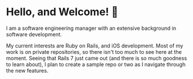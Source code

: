 Hello, and Welcome! 👋
======================

I am a software engineering manager with an extensive background in software development.

My current interests are Ruby on Rails, and iOS development. Most of my work is on private repositories, so there isn't too much to see here at the moment. Seeing that Rails 7 just came out (and there is so much goodness to learn about), I plan to create a sample repo or two as I navigate through the new features.

<!--
**bunnahabhain/bunnahabhain** is a ✨ _special_ ✨ repository because its `README.md` (this file) appears on your GitHub profile.

Here are some ideas to get you started:

- 🔭 I’m currently working on ...
- 🌱 I’m currently learning ...
- 👯 I’m looking to collaborate on ...
- 🤔 I’m looking for help with ...
- 💬 Ask me about ...
- 📫 How to reach me: ...
- 😄 Pronouns: ...
- ⚡ Fun fact: ...
-->
